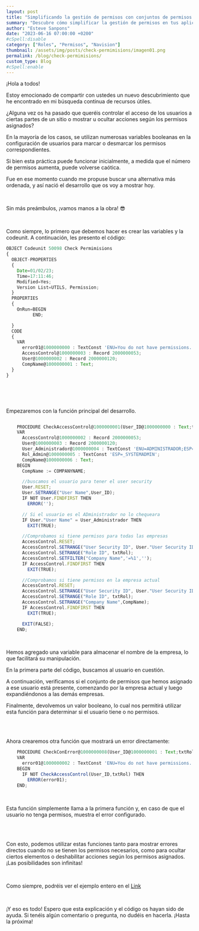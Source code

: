 ```yaml
---
layout: post
title: "Simplificando la gestión de permisos con conjuntos de permisos en Navision"
summary: "Descubre cómo simplificar la gestión de permisos en tus aplicaciones de Navision utilizando conjuntos de permisos en lugar de múltiples variables booleanas. Aprende cómo implementar esta solución y mejorar la organización de los permisos para brindar un mayor control de acceso de los usuarios."
author: "Esteve Sanpons"
date: "2023-06-16 07:00:00 +0200"
#cSpell:disable
category: ["Roles", "Permisos", "Navision"]
thumbnail: /assets/img/posts/check-permimisions/imagen01.png
permalink: /blog/check-permimisions/
custom_type: Blog
#cSpell:enable
---
```


¡Hola a todos!

Estoy emocionado de compartir con ustedes un nuevo descubrimiento que he encontrado en mi búsqueda continua de recursos útiles.

¿Alguna vez os ha pasado que queréis controlar el acceso de los usuarios a ciertas partes de un sitio o mostrar u ocultar acciones según los permisos asignados?

En la mayoría de los casos, se utilizan numerosas variables booleanas en la configuración de usuarios para marcar o desmarcar los permisos correspondientes.

Si bien esta práctica puede funcionar inicialmente, a medida que el número de permisos aumenta, puede volverse caótica.

Fue en ese momento cuando me propuse buscar una alternativa más ordenada, y así nació el desarrollo que os voy a mostrar hoy.

<br>

Sin más preámbulos, ¡vamos manos a la obra! :sunglasses:

<br>

Como siempre, lo primero que debemos hacer es crear las variables y la codeunit. A continuación, les presento el código:

```javascript
OBJECT Codeunit 50098 Check Permimisions
{
  OBJECT-PROPERTIES
  {
    Date=01/02/23;
    Time=17:11:46;
    Modified=Yes;
    Version List=UTILS, Permission;
  }
  PROPERTIES
  {
    OnRun=BEGIN
          END;

  }
  CODE
  {
    VAR
      error01@1000000000 : TextConst 'ENU=You do not have permissions. Contact the Administrator;ESP=No tienes permisos. Contacte con el Administrador';
      AccessControl@1000000003 : Record 2000000053;
      User@1000000002 : Record 2000000120;
      CompName@1000000001 : Text;
  }
}
```

<br><br><br>

Empezaremos con la función principal del desarrollo.

```javascript

    PROCEDURE CheckAccessControl@1000000001(User_ID@1000000000 : Text;txtRol@1000000001 : Text) : Boolean;
    VAR
      AccessControl@1000000002 : Record 2000000053;
      User@1000000003 : Record 2000000120;
      User_Administrador@1000000004 : TextConst 'ENU=ADMINISTRADOR;ESP=ADMINISTRADOR';
      Rol_Admin@1000000005 : TextConst 'ESP=_SYSTEMADMIN';
      CompName@1000000006 : Text;
    BEGIN
      CompName := COMPANYNAME;

      //buscamos el usuario para tener el user security
      User.RESET;
      User.SETRANGE("User Name",User_ID);
      IF NOT User.FINDFIRST THEN
        ERROR('');

      // Si el usuario es el ADministrador no lo chequeara
      IF User."User Name" = User_Administrador THEN
        EXIT(TRUE);

      //Comprobamos si tiene permisos para todas las empresas
      AccessControl.RESET;
      AccessControl.SETRANGE("User Security ID", User."User Security ID");
      AccessControl.SETRANGE("Role ID", txtRol);
      AccessControl.SETFILTER("Company Name",'=%1','');
      IF AccessControl.FINDFIRST THEN
        EXIT(TRUE);

      //Comprobamos si tiene permisos en la empresa actual
      AccessControl.RESET;
      AccessControl.SETRANGE("User Security ID", User."User Security ID");
      AccessControl.SETRANGE("Role ID", txtRol);
      AccessControl.SETRANGE("Company Name",CompName);
      IF AccessControl.FINDFIRST THEN
        EXIT(TRUE);

      EXIT(FALSE);
    END;
```

<br>

Hemos agregado una variable para almacenar el nombre de la empresa, lo que facilitará su manipulación.

En la primera parte del código, buscamos al usuario en cuestión.

A continuación, verificamos si el conjunto de permisos que hemos asignado a ese usuario está presente, comenzando por la empresa actual y luego expandiéndonos a las demás empresas.

Finalmente, devolvemos un valor booleano, lo cual nos permitirá utilizar esta función para determinar si el usuario tiene o no permisos.

<br><br>

Ahora crearemos otra función que mostrará un error directamente:

```javascript
    PROCEDURE CheckConError@1000000008(User_ID@1000000001 : Text;txtRol@1000000000 : Text);
    VAR
      error01@1000000002 : TextConst 'ENU=You do not have permissions. Contact the Administrator;ESP=No tienes permisos. Contacte con el Administrador';
    BEGIN
      IF NOT CheckAccessControl(User_ID,txtRol) THEN
        ERROR(error01);
    END;
```

<br>

Esta función simplemente llama a la primera función y, en caso de que el usuario no tenga permisos, muestra el error configurado.

<br><br>

Con esto, podemos utilizar estas funciones tanto para mostrar errores directos cuando no se tienen los permisos necesarios, como para ocultar ciertos elementos o deshabilitar acciones según los permisos asignados. ¡Las posibilidades son infinitas!

<br>

Como siempre, podréis ver el ejemplo entero en el [Link](https://github.com/Esanpons/EjemplosSencillosCAL/tree/main/Check%20Permimisions)

<br>

¡Y eso es todo! Espero que esta explicación y el código os hayan sido de ayuda. Si tenéis algún comentario o pregunta, no dudéis en hacerla. ¡Hasta la próxima!
